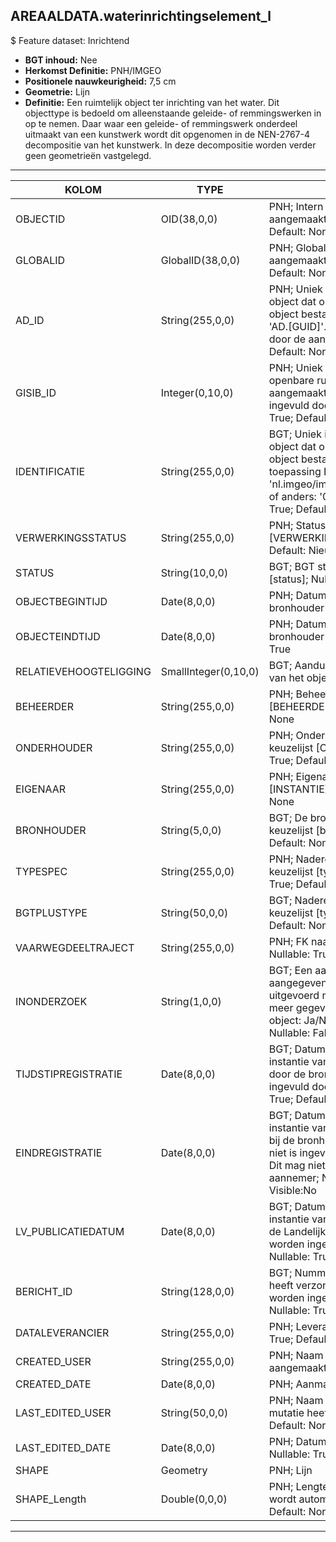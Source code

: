 ## AREAALDATA.waterinrichtingselement_l

$ Feature dataset: Inrichtend

* __BGT inhoud:__ Nee
* __Herkomst Definitie:__ PNH/IMGEO
* __Positionele nauwkeurigheid:__ 7,5 cm
* __Geometrie:__ Lijn
* __Definitie:__ Een ruimtelijk object ter inrichting van het water. Dit objecttype is bedoeld om alleenstaande geleide- of remmingswerken in op te nemen. Daar waar een geleide- of 
                remmingswerk onderdeel uitmaakt van een kunstwerk wordt dit opgenomen in de NEN-2767-4 decompositie van het kunstwerk. In deze decompositie worden verder geen 
                geometrieën vastgelegd.

***

|KOLOM                              |TYPE          	          |DEFINITIE|
|------                          	|----          	          |-----    |
|OBJECTID                           |OID(38,0,0)              |PNH; Intern ArcGIS Identificatienummer, aangemaakt door ArcGIS; Nullable: False; Default: None|
|GLOBALID                           |GlobalID(38,0,0)         |PNH; Global Unique Identifier,  aangemaakt door ArcGIS; Nullable: False; Default: None|
|AD_ID                              |String(255,0,0)          |PNH; Uniek identificatienummer voor het object dat onveranderlijk is zolang het object bestaat in Areaaldata: in format 'AD.[GUID]'. Dit moet worden ingevuld door de aannemer; Nullable: False; Default: None|
|GISIB_ID                           |Integer(0,10,0)          |PNH; Uniek Identificatienummer beheer openbare ruimte (GISIB), wordt aangemaakt in GISIB en mag niet worden ingevuld door de aannemer; Nullable: True; Default: None|
|IDENTIFICATIE                      |String(255,0,0)          |BGT; Uniek identificatienummer voor het object dat onveranderlijk is zolang het object bestaat: bevat indien van toepassing BGT/IMKL ID in format 'nl.imgeo/imkl.bronhouderscode.LokaalID' of anders: '00000'.LokaalID; Nullable: True; Default: None|
|VERWERKINGSSTATUS                  |String(255,0,0)          |PNH; Status van de gegevens; keuzelijst [VERWERKINGSSTATUS]; Nullable: False; Default: Nieuw|
|STATUS                             |String(10,0,0)           |BGT; BGT status van het object; keuzelijst [status]; Nullable: False; Default: bestaand|
|OBJECTBEGINTIJD                    |Date(8,0,0)              |PNH; Datum waarop het object bij de bronhouder is ontstaan; Nullable: True|
|OBJECTEINDTIJD                     |Date(8,0,0)              |PNH; Datum waarop het object bij de bronhouder niet meer geldig is; Nullable: True|
|RELATIEVEHOOGTELIGGING             |SmallInteger(0,10,0)     |BGT; Aanduiding voor de relatieve hoogte van het object; Nullable: False; Default: 0|
|BEHEERDER                          |String(255,0,0)          |PNH; Beheerder van het object; keuzelijst [BEHEERDER]; Nullable: True; Default: None|
|ONDERHOUDER                        |String(255,0,0)          |PNH; Onderhouder van het object; keuzelijst [ONDERHOUDER]; Nullable: True; Default: None|
|EIGENAAR                           |String(255,0,0)          |PNH; Eigenaar van het object; keuzelijst [INSTANTIE]; Nullable: True; Default: None|
|BRONHOUDER                         |String(5,0,0)            |BGT; De bronhoudercode van het object; keuzelijst [bronhouder]; Nullable: False; Default: None|
|TYPESPEC                           |String(255,0,0)          |PNH; Nadere typering van het object; keuzelijst [typeSpecWIILijn]; Nullable: True; Default: None|
|BGTPLUSTYPE                        |String(50,0,0)           |BGT; Nadere type omschrijving in de BGT; keuzelijst [typeWTILijn]; Nullable: False; Default: None|
|VAARWEGDEELTRAJECT                 |String(255,0,0)          |PNH; FK naar vaarwegdeeltraject_v; Nullable: True; Default: None|
|INONDERZOEK                        |String(1,0,0)            |BGT; Een aanduiding waarmee wordt aangegeven dat een onderzoek wordt uitgevoerd naar de juistheid van een of meer gegevens van het betreffende object: Ja/Nee; keuzelijst [jaNee]; Nullable: False; Default: N; Visible:No|
|TIJDSTIPREGISTRATIE                |Date(8,0,0)              |BGT; Datum en tijdstip waarop deze instantie van het object is opgenomen door de bronhouder. Dit mag niet worden ingevuld door de aannemer; Nullable: True; Default: None; Visible:No|
|EINDREGISTRATIE                    |Date(8,0,0)              |BGT; Datum en tijdstip waarop deze instantie van het object niet meer geldig is bij de bronhouder. Wanneer deze waarde niet is ingevuld is de instantie nog geldig. Dit mag niet worden ingevuld door de aannemer; Nullable: True; Default: None; Visible:No|
|LV_PUBLICATIEDATUM                 |Date(8,0,0)              |BGT; Datum en tijdstip waarop deze instantie van het object is opgenomen in de Landelijke Voorziening. Dit mag niet worden ingevuld door de aannemer; Nullable: True; Default: None; Visible:No|
|BERICHT_ID                         |String(128,0,0)          |BGT; Nummer van het bericht dat PNH heeft verzonden naar LV. Dit mag niet worden ingevuld door de aannemer; Nullable: True; Default: None; Visible:No|
|DATALEVERANCIER                    |String(255,0,0)          |PNH; Leverancier van de data; Nullable: True; Default: None|
|CREATED_USER                       |String(255,0,0)          |PNH; Naam van gebruiker die de rij heeft aangemaakt; Nullable: True; Default: None|
|CREATED_DATE                       |Date(8,0,0)              |PNH; Aanmaakdatum; Nullable: True|
|LAST_EDITED_USER                   |String(50,0,0)           |PNH; Naam van gebruiker die de laatste mutatie heeft doorgevoerd; Nullable: True; Default: None|
|LAST_EDITED_DATE                   |Date(8,0,0)              |PNH; Datum van de laatste mutatie; Nullable: True|
|SHAPE                              |Geometry                 |PNH; Lijn|
|SHAPE_Length                       |Double(0,0,0)            |PNH; Lengte in meters, 5 decimalen. Dit wordt automatisch gevuld; Nullable: False; Default: None|



***

